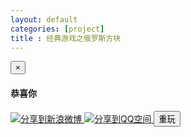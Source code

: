 ```yaml
---
layout: default
categories: [project]
title : 经典游戏之俄罗斯方块
---
```



<p style="padding: 0px;margin: 0px;">
<link rel="stylesheet" href="./tetris.css" type="text/css" />
</p>


<div class="wrapper">
  <div class="sub-wrapper">
    <div class="scroller">
        <div id="tetris">
        </div>
    </div>
  </div>
</div>

<div class="modal fade" id="myModal" tabindex="-1" role="dialog" aria-labelledby="myModalLabel" aria-hidden="true">
    <div class="modal-dialog">
    <div class="modal-content">
    <div class="modal-header">
    <button type="button" class="close" data-dismiss="modal" aria-hidden="true">×</button>
    <h4 class="modal-title">
    <strong>恭喜你</strong>
    </h4>
    </div>
    <div class="modal-body">
    <p></p>
    </div>
    <div class="modal-footer">
        <a href="" class="btn game-fenxiang game-fenxiang-weibo"  target="_blank" >
            <img src="http://www.sinaimg.cn/blog/developer/wiki/LOGO_16x16.png" alt="分享到新浪微博" >
        </a>
        <a href="" class="btn game-fenxiang game-fenxiang-qzone"  target="_blank" >
            <img src="http://qzonestyle.gtimg.cn/ac/qzone_v5/app/app_share/qz_logo.png" alt="分享到QQ空间" />
        </a>
		<button type="button" class="btn btn-danger " data-dismiss="modal">重玩</button>
		</div>
    </div>
    </div>
</div>

<script>
tk.comment.isHaveComment = false;
if(tk.isMobile.any()){
    tk.ad.isLoadGoogleJs = false;
    tk.ad.isShowPageFoot = false;
    jQuery(document).ready(function(){
        tk.ad.loadGoogleJs(true);
        $(".ad-page-footer").show();
	    tk.ad.showPageFoot("ad-page-footer","auto" ,true);
    });
}

function loadTetris() {
    var tetris = new TK.Tetris();
    var cw,ch, oneSize, pad = 1, canvasWidth, canvasHeight,w,h, one;
    
    w =  tk.min($(window).width(), screen.width, screen.availWidth);
    h =  tk.min($(window).height(), screen.height, screen.availHeight);
    var tetrisPad = 0;
    var menuHeight = 38;
    var menuPad = 15;
    var adHeight = 50;
    var boadWidth = 2;
    h -= boadWidth;
    
    //fix QQ bug
    if(tk.isMobile.QQ()){
        h -= 2;
        $("#tetris").css("border", "0px");
    }
    
    var widthNum = 10;
    
    if(tk.isMobile.any()){
        h -= menuHeight;
        tetrisPad += menuHeight;
        h -= adHeight;
        
        if(w > 754){
            h -= menuPad;
            tetrisPad += menuPad;
            
            $(".right-ad,.left-ad").hide();
            w -= 500;
            h -= 150;
            widthNum = 15;
        }
        oneSize = parseInt(w * 0.7 / widthNum);
        cw = oneSize * widthNum;
        ch = oneSize * parseInt(h/oneSize);
        //tetrisPad += (h - ch);
        $("#tetris").css("width", w+"px");
        
        //$("#tetris").css("padding-top", tetrisPad+"px");
        $("#tetris").css("padding-top", "2.7em");
    }else{
        if(w < 1400){
            w -= 700;
            h -= 150;
            oneSize = parseInt(w * 0.5 / widthNum);
            cw = oneSize * widthNum;
            ch = oneSize * parseInt(h/oneSize);
            
            $("#tetris").css("height", h+"px");
            $("#tetris").css("width", w+"px");
        }else{
            pad = 2;
            ch = 800;
            cw = 400;
            oneSize = 40;
            w = 700;
        }
    }
    
    tetris.init({
        canvasHeight : ch,
        canvasWidth : cw,
        pSize : oneSize,
        next_shap_pad : pad,
        dom : $("#tetris"),
        style : {
            "canvas" :{
                "width" : cw + "px",
                "height" : ch + "px"
            },
            "info" :{
                "width" : (w-cw) + "px",
                "height" : ch + "px"
            },
            "next_shape" : {
                "padding-bottom" : (oneSize * 3 + 10) + "px"
            }
        },
        callback : function(score){
            showMessage(score, function(){
                location.href = location.href;
            });
        }
    });


}

tk.require("/project/tetris/index.md", ["/project/tetris/tetris.js"], function(){
    loadTetris();
});



function setWeiBo(shareUrl, title, $dom){
    var url = "http://v.t.sina.com.cn/share/share.php?url="+encodeURI(shareUrl)+"&title="+encodeURI(title)+"&appkey=2924220432 &searchPic=false";
    $dom.attr("href", url);
}

function setQzone(shareUrl, title, $dom){
    var url = "http://sns.qzone.qq.com/cgi-bin/qzshare/cgi_qzshare_onekey?url="+shareUrl+"#0-qzone-1-68767-d020d2d2a4e8d1a374a433f596ad1440&title=经典游戏之俄罗斯方块&desc="+title+"&summary="+title+"&site=http://github.tiankonguse.com";
    $dom.attr("href", url);
}

function showMessage(score, cb) {
    var $message = $("#myModal");
    var shareUrl = "http://github.tiankonguse.com/project/tetris/";

    
    var title = "俄罗斯方块我轻松达到"+score+"分，你能打败我吗？快来挑战我吧？";
    var bodyText = "恭喜你，获得了" + score + "高分，分享给好友？";
    
    if(typeof WeixinJSBridge == 'undefined'){
        setWeiBo(shareUrl, title, $(".game-fenxiang-weibo"));
        setQzone(shareUrl, title, $(".game-fenxiang-qzone"));
    }else{
        $("#game-fenxiang").hide();
        document.title = "俄罗斯方块我轻松达到"+score+"分，你能打败我吗？快来挑战我吧？";
    }
    $message.find(".modal-body>p").text(bodyText);
    $message.modal("show");
    if (cb) {
		$message.on("hidden.bs.modal", cb);
    }
}

function preventDefault(ev) {
  ev.preventDefault()
}

document.addEventListener('touchmove', preventDefault, false)

function isScroller(el) {
  // 判断元素是否为 scroller
  return el.classList.contains('scroller')
}

document.body.addEventListener('touchmove', function (ev) {
  var target = ev.target
  if (isScroller(target)) {
    ev.stopPropagation()
  }
}, false)

</script>

